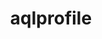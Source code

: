 ---
title: "aqlprofile"
layout: cache
categories: [package, develop]
meta: {"compilers": ["none"], "num_specs": 40, "num_specs_by_stack": {"e4s": 40, "root": 40}, "oss": ["ubuntu22.04"], "platforms": ["linux"], "stacks": ["e4s", "root"], "targets": ["x86_64_v3"], "versions": ["6.3.3", "6.4.0"]}
spec_details: [{"compiler": "none", "hash": "27f33j7kfswmfsykpvhfzp3dde3d5hsu", "os": "ubuntu22.04", "platform": "linux", "size": "-", "stacks": ["e4s", "root"], "target": "x86_64_v3", "variants": ["build_system=generic"], "versions": ["6.3.3"]}, {"compiler": "none", "hash": "2nnm3xt73dewv7unp54cfvecqy72a4ff", "os": "ubuntu22.04", "platform": "linux", "size": "-", "stacks": ["e4s", "root"], "target": "x86_64_v3", "variants": ["build_system=generic"], "versions": ["6.3.3"]}, {"compiler": "none", "hash": "2pnjgn3qjinbmcbbcw723kwnnflc2sf4", "os": "ubuntu22.04", "platform": "linux", "size": "-", "stacks": ["e4s", "root"], "target": "x86_64_v3", "variants": ["build_system=generic"], "versions": ["6.4.0"]}, {"compiler": "none", "hash": "4dja5gxxd3eg2ajv3en3ureervu52lrz", "os": "ubuntu22.04", "platform": "linux", "size": "-", "stacks": ["e4s", "root"], "target": "x86_64_v3", "variants": ["build_system=generic"], "versions": ["6.3.3"]}, {"compiler": "none", "hash": "4qus75dvbxxoghehsanaxbyplkj2a3vr", "os": "ubuntu22.04", "platform": "linux", "size": "-", "stacks": ["e4s", "root"], "target": "x86_64_v3", "variants": ["build_system=generic"], "versions": ["6.3.3"]}, {"compiler": "none", "hash": "52wjslkfud6j5rysxbn4bbntz2l3oxry", "os": "ubuntu22.04", "platform": "linux", "size": "-", "stacks": ["e4s", "root"], "target": "x86_64_v3", "variants": ["build_system=generic"], "versions": ["6.4.0"]}, {"compiler": "none", "hash": "5ez66r473zsiofzghrqvmmgeauzwbpms", "os": "ubuntu22.04", "platform": "linux", "size": "-", "stacks": ["e4s", "root"], "target": "x86_64_v3", "variants": ["build_system=generic"], "versions": ["6.4.0"]}, {"compiler": "none", "hash": "5oty5sthxskiovgb7zb5t6h3xd6h7wki", "os": "ubuntu22.04", "platform": "linux", "size": "-", "stacks": ["e4s", "root"], "target": "x86_64_v3", "variants": ["build_system=generic"], "versions": ["6.3.3"]}, {"compiler": "none", "hash": "5wydj2bztxmydpc46ti5nfd4le72b5tv", "os": "ubuntu22.04", "platform": "linux", "size": "-", "stacks": ["e4s", "root"], "target": "x86_64_v3", "variants": ["build_system=generic"], "versions": ["6.4.0"]}, {"compiler": "none", "hash": "6ahlu2c2bo4zcdi5qenwflchagcoeeiz", "os": "ubuntu22.04", "platform": "linux", "size": "-", "stacks": ["e4s", "root"], "target": "x86_64_v3", "variants": ["build_system=generic"], "versions": ["6.3.3"]}, {"compiler": "none", "hash": "6vr5h6pntjk2evvyixtiikavoiel3vpu", "os": "ubuntu22.04", "platform": "linux", "size": "-", "stacks": ["e4s", "root"], "target": "x86_64_v3", "variants": ["build_system=generic"], "versions": ["6.3.3"]}, {"compiler": "none", "hash": "7b77xr66phkj4wqpv5f3iopplyitwchw", "os": "ubuntu22.04", "platform": "linux", "size": "-", "stacks": ["e4s", "root"], "target": "x86_64_v3", "variants": ["build_system=generic"], "versions": ["6.4.0"]}, {"compiler": "none", "hash": "7q3bfu3kuiour4oupwt3fkhom3mbrdev", "os": "ubuntu22.04", "platform": "linux", "size": "-", "stacks": ["e4s", "root"], "target": "x86_64_v3", "variants": ["build_system=generic"], "versions": ["6.3.3"]}, {"compiler": "none", "hash": "abltsal63pq7sgrmjy2ebds54o4vu2lg", "os": "ubuntu22.04", "platform": "linux", "size": "-", "stacks": ["e4s", "root"], "target": "x86_64_v3", "variants": ["build_system=generic"], "versions": ["6.3.3"]}, {"compiler": "none", "hash": "aurzzsabted4uuyk6l7a4ptit4xeq4ux", "os": "ubuntu22.04", "platform": "linux", "size": "-", "stacks": ["e4s", "root"], "target": "x86_64_v3", "variants": ["build_system=generic"], "versions": ["6.3.3"]}, {"compiler": "none", "hash": "awrlg5te2abf2w7salf556uirmlifewg", "os": "ubuntu22.04", "platform": "linux", "size": "-", "stacks": ["e4s", "root"], "target": "x86_64_v3", "variants": ["build_system=generic"], "versions": ["6.3.3"]}, {"compiler": "none", "hash": "cljxfy6i2ir3safszot7dqqbyq6grcjf", "os": "ubuntu22.04", "platform": "linux", "size": "-", "stacks": ["e4s", "root"], "target": "x86_64_v3", "variants": ["build_system=generic"], "versions": ["6.3.3"]}, {"compiler": "none", "hash": "dhmads2hzfjuhcvjmmgiijytlyc2nixb", "os": "ubuntu22.04", "platform": "linux", "size": "-", "stacks": ["e4s", "root"], "target": "x86_64_v3", "variants": ["build_system=generic"], "versions": ["6.4.0"]}, {"compiler": "none", "hash": "eiczz72mwrxiffnwuq56ralqy4steydx", "os": "ubuntu22.04", "platform": "linux", "size": "-", "stacks": ["e4s", "root"], "target": "x86_64_v3", "variants": ["build_system=generic"], "versions": ["6.4.0"]}, {"compiler": "none", "hash": "enkzynkftesu2pdwgqdn4kfnmwzrmkeh", "os": "ubuntu22.04", "platform": "linux", "size": "-", "stacks": ["e4s", "root"], "target": "x86_64_v3", "variants": ["build_system=generic"], "versions": ["6.3.3"]}, {"compiler": "none", "hash": "ezkyyibrdon2b7glarlxs3iucuudra4w", "os": "ubuntu22.04", "platform": "linux", "size": "-", "stacks": ["e4s", "root"], "target": "x86_64_v3", "variants": ["build_system=generic"], "versions": ["6.3.3"]}, {"compiler": "none", "hash": "fttupiprqwg4bs5nbcy6adtvunvbk5hb", "os": "ubuntu22.04", "platform": "linux", "size": "-", "stacks": ["e4s", "root"], "target": "x86_64_v3", "variants": ["build_system=generic"], "versions": ["6.4.0"]}, {"compiler": "none", "hash": "hrpa2qwxao5jqoc4xanuokkn5q5hl4sc", "os": "ubuntu22.04", "platform": "linux", "size": "-", "stacks": ["e4s", "root"], "target": "x86_64_v3", "variants": ["build_system=generic"], "versions": ["6.3.3"]}, {"compiler": "none", "hash": "kkr6ah5zxyg777pk4nhmo7y7dwk6vj3v", "os": "ubuntu22.04", "platform": "linux", "size": "-", "stacks": ["e4s", "root"], "target": "x86_64_v3", "variants": ["build_system=generic"], "versions": ["6.3.3"]}, {"compiler": "none", "hash": "lwuyhakjiuw5vv544ubudah72jblaveo", "os": "ubuntu22.04", "platform": "linux", "size": "-", "stacks": ["e4s", "root"], "target": "x86_64_v3", "variants": ["build_system=generic"], "versions": ["6.3.3"]}, {"compiler": "none", "hash": "nbunsffilytr6mm2sr3vvfpvqvaxhke2", "os": "ubuntu22.04", "platform": "linux", "size": "-", "stacks": ["e4s", "root"], "target": "x86_64_v3", "variants": ["build_system=generic"], "versions": ["6.3.3"]}, {"compiler": "none", "hash": "q7akec3qurccineqspm5n4qzb27b3hkl", "os": "ubuntu22.04", "platform": "linux", "size": "-", "stacks": ["e4s", "root"], "target": "x86_64_v3", "variants": ["build_system=generic"], "versions": ["6.4.0"]}, {"compiler": "none", "hash": "qevo6k3fimzbvt7tapdoa42x2wnflel6", "os": "ubuntu22.04", "platform": "linux", "size": "-", "stacks": ["e4s", "root"], "target": "x86_64_v3", "variants": ["build_system=generic"], "versions": ["6.3.3"]}, {"compiler": "none", "hash": "qtatq7kiokvs3ytsdqq443ix3vx5xebk", "os": "ubuntu22.04", "platform": "linux", "size": "-", "stacks": ["e4s", "root"], "target": "x86_64_v3", "variants": ["build_system=generic"], "versions": ["6.3.3"]}, {"compiler": "none", "hash": "rj3bfosq3fiwbqstj6unb35awtgesoaa", "os": "ubuntu22.04", "platform": "linux", "size": "-", "stacks": ["e4s", "root"], "target": "x86_64_v3", "variants": ["build_system=generic"], "versions": ["6.3.3"]}, {"compiler": "none", "hash": "rviw6endg4wjuml2ebmqsngl6hhwfp7i", "os": "ubuntu22.04", "platform": "linux", "size": "-", "stacks": ["e4s", "root"], "target": "x86_64_v3", "variants": ["build_system=generic"], "versions": ["6.3.3"]}, {"compiler": "none", "hash": "uj7tnbcovpgmkxnh2dfutylrkppttedt", "os": "ubuntu22.04", "platform": "linux", "size": "-", "stacks": ["e4s", "root"], "target": "x86_64_v3", "variants": ["build_system=generic"], "versions": ["6.3.3"]}, {"compiler": "none", "hash": "vckazbs5mx6rgmjyx7kw55xhvvj3h6c5", "os": "ubuntu22.04", "platform": "linux", "size": "-", "stacks": ["e4s", "root"], "target": "x86_64_v3", "variants": ["build_system=generic"], "versions": ["6.4.0"]}, {"compiler": "none", "hash": "wphvvz2gukhp7qcubuveqpuliprmf5dr", "os": "ubuntu22.04", "platform": "linux", "size": "-", "stacks": ["e4s", "root"], "target": "x86_64_v3", "variants": ["build_system=generic"], "versions": ["6.4.0"]}, {"compiler": "none", "hash": "xbofe7jzzjab5hasj72ootpmsx7a6cc7", "os": "ubuntu22.04", "platform": "linux", "size": "-", "stacks": ["e4s", "root"], "target": "x86_64_v3", "variants": ["build_system=generic"], "versions": ["6.4.0"]}, {"compiler": "none", "hash": "ydjfspysz7jeaim5qma4vfx65ikquhy6", "os": "ubuntu22.04", "platform": "linux", "size": "-", "stacks": ["e4s", "root"], "target": "x86_64_v3", "variants": ["build_system=generic"], "versions": ["6.3.3"]}, {"compiler": "none", "hash": "ygflyfbe7byjq3drw2arpcujjpx6tt2n", "os": "ubuntu22.04", "platform": "linux", "size": "-", "stacks": ["e4s", "root"], "target": "x86_64_v3", "variants": ["build_system=generic"], "versions": ["6.3.3"]}, {"compiler": "none", "hash": "ynue33l53336iagoerbn3ktfx3wqax2y", "os": "ubuntu22.04", "platform": "linux", "size": "-", "stacks": ["e4s", "root"], "target": "x86_64_v3", "variants": ["build_system=generic"], "versions": ["6.3.3"]}, {"compiler": "none", "hash": "ytoq2bw4pikn5assu4ecluhpfusfnkvm", "os": "ubuntu22.04", "platform": "linux", "size": "-", "stacks": ["e4s", "root"], "target": "x86_64_v3", "variants": ["build_system=generic"], "versions": ["6.3.3"]}, {"compiler": "none", "hash": "zjb7zki2zlvnuy5r4iusvaxod75x7h5o", "os": "ubuntu22.04", "platform": "linux", "size": "-", "stacks": ["e4s", "root"], "target": "x86_64_v3", "variants": ["build_system=generic"], "versions": ["6.3.3"]}]
---